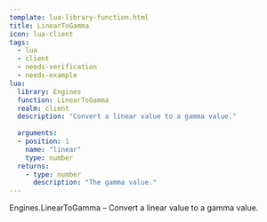 ```yaml
---
template: lua-library-function.html
title: LinearToGamma
icon: lua-client
tags:
  - lua
  - client
  - needs-verification
  - needs-example
lua:
  library: Engines
  function: LinearToGamma
  realm: client
  description: "Convert a linear value to a gamma value."
  
  arguments:
  - position: 1
    name: "linear"
    type: number
  returns:
    - type: number
      description: "The gamma value."
---
```


<div class="lua__search__keywords">
Engines.LinearToGamma &#x2013; Convert a linear value to a gamma value.
</div>
